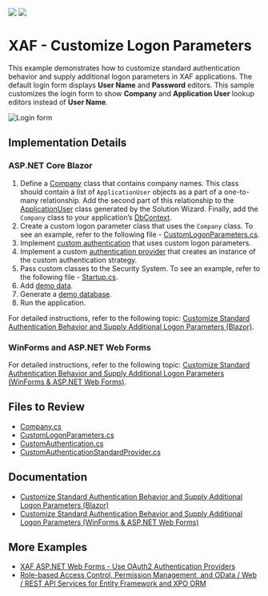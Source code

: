 <!-- default badges list -->
[![](https://img.shields.io/badge/Open_in_DevExpress_Support_Center-FF7200?style=flat-square&logo=DevExpress&logoColor=white)](https://supportcenter.devexpress.com/ticket/details/T1145991)
[![](https://img.shields.io/badge/📖_How_to_use_DevExpress_Examples-e9f6fc?style=flat-square)](https://docs.devexpress.com/GeneralInformation/403183)
<!-- default badges end -->
# XAF - Customize Logon Parameters

This example demonstrates how to customize standard authentication behavior and supply additional logon parameters in XAF applications. The default login form displays **User Name** and **Password** editors. This sample customizes the login form to show **Company** and **Application User** lookup editors instead of **User Name**.

![Login form](https://docs.devexpress.com/eXpressAppFramework/images/custom-logon-prameters-blazor.png)

## Implementation Details

### ASP.NET Core Blazor

1. Define a [Company](./CS/EF/EFCoreCustomLogonAll.Module/BusinessObjects/Company.cs) class that contains company names. This class should contain a list of `ApplicationUser` objects as a part of a one-to-many relationship. Add the second part of this relationship to the [ApplicationUser](./CS/EF/EFCoreCustomLogonAll.Module/BusinessObjects/ApplicationUser.cs#L28) class generated by the Solution Wizard. Finally, add the `Company` class to your application’s [DbContext](./CS/EF/EFCoreCustomLogonAll.Module/BusinessObjects/EFCoreCustomLogonAllDbContext.cs#L43).
2. Create a custom logon parameter class that uses the `Company` class. To see an example, refer to the following file - [CustomLogonParameters.cs](./CS/EF/EFCoreCustomLogonAll.Blazor.Server/Security/CustomLogonParameters.cs).
3. Implement [custom authentication](./CS/EF/EFCoreCustomLogonAll.Blazor.Server/Security/CustomAuthentication.cs) that uses custom logon parameters.
4. Implement a custom [authentication provider](./CS/EF/EFCoreCustomLogonAll.Blazor.Server/Security/CustomAuthenticationStandardProvider.cs) that creates an instance of the custom authentication strategy.
5. Pass custom classes to the Security System. To see an example, refer to the following file - [Startup.cs](./CS/EF/EFCoreCustomLogonAll.Blazor.Server/Startup.cs#L73-L78).
6. Add [demo data](./CS/EF/EFCoreCustomLogonAll.Module/DatabaseUpdate/Updater.cs).
7. Generate a [demo database](https://docs.devexpress.com/eXpressAppFramework/404264/data-security-and-safety/security-system/authentication/customize-standard-authentication-behavior-and-supply-additional-logon-parameters/customize-authentication-behavior-blazor#generate-a-demo-database).
8. Run the application.

For detailed instructions, refer to the following topic: [Customize Standard Authentication Behavior and Supply Additional Logon Parameters (Blazor)](https://docs.devexpress.com/eXpressAppFramework/404264/data-security-and-safety/security-system/authentication/customize-standard-authentication-behavior-and-supply-additional-logon-parameters/customize-authentication-behavior-blazor).

### WinForms and ASP.NET Web Forms

For detailed instructions, refer to the following topic: [Customize Standard Authentication Behavior and Supply Additional Logon Parameters (WinForms & ASP.NET Web Forms)](https://docs.devexpress.com/eXpressAppFramework/112982/data-security-and-safety/security-system/authentication/customize-standard-authentication-behavior-and-supply-additional-logon-parameters/customize-authentication-behavior-web).

## Files to Review
* [Company.cs](./CS/EF/EFCoreCustomLogonAll.Module/BusinessObjects/Company.cs)
* [CustomLogonParameters.cs](./CS/EF/EFCoreCustomLogonAll.Blazor.Server/Security/CustomLogonParameters.cs)
* [CustomAuthentication.cs](./CS/EF/EFCoreCustomLogonAll.Blazor.Server/Security/CustomAuthentication.cs)
* [CustomAuthenticationStandardProvider.cs](./CS/EF/EFCoreCustomLogonAll.Blazor.Server/Security/CustomAuthenticationStandardProvider.cs)

## Documentation
* [Customize Standard Authentication Behavior and Supply Additional Logon Parameters (Blazor)](https://docs.devexpress.com/eXpressAppFramework/404264/data-security-and-safety/security-system/authentication/customize-standard-authentication-behavior-and-supply-additional-logon-parameters/customize-authentication-behavior-blazor)
* [Customize Standard Authentication Behavior and Supply Additional Logon Parameters (WinForms & ASP.NET Web Forms)](https://docs.devexpress.com/eXpressAppFramework/112982/data-security-and-safety/security-system/authentication/customize-standard-authentication-behavior-and-supply-additional-logon-parameters/customize-authentication-behavior-web)

## More Examples
* [XAF ASP.NET Web Forms - Use OAuth2 Authentication Providers](https://github.com/DevExpress-Examples/xaf-web-forms-use-oauth2-authentication-providers)
* [Role-based Access Control, Permission Management, and OData / Web / REST API Services for Entity Framework and XPO ORM](https://github.com/DevExpress-Examples/XAF_Security_E4908)
